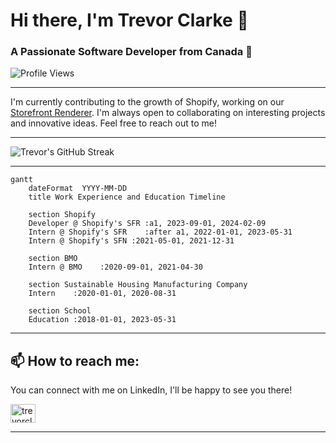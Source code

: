 <div align="left">

# Hi there, I'm Trevor Clarke 👋

### A Passionate Software Developer from Canada 🍁

![Profile Views](https://komarev.com/ghpvc/?username=trevor-clarke&color=0e75b6&style=flat)

</div>

---

I'm currently contributing to the growth of Shopify, working on our [Storefront Renderer](https://shopify.engineering/how-shopify-reduced-storefront-response-times-rewrite). I'm always open to collaborating on interesting projects and innovative ideas. Feel free to reach out to me!

---

<div align="left">

![Trevor's GitHub Streak](https://github-readme-streak-stats.herokuapp.com/?user=trevor-clarke)

</div>

---

```mermaid
gantt
    dateFormat  YYYY-MM-DD
    title Work Experience and Education Timeline

    section Shopify
    Developer @ Shopify's SFR :a1, 2023-09-01, 2024-02-09
    Intern @ Shopify's SFR    :after a1, 2022-01-01, 2023-05-31
    Intern @ Shopify's SFN :2021-05-01, 2021-12-31

    section BMO
    Intern @ BMO    :2020-09-01, 2021-04-30

    section Sustainable Housing Manufacturing Company
    Intern    :2020-01-01, 2020-08-31

    section School
    Education :2018-01-01, 2023-05-31
```
---

## 📫 How to reach me:

You can connect with me on LinkedIn, I'll be happy to see you there!

<a href="https://linkedin.com/in/trevorclarketc" target="blank">
<img align="center" src="https://raw.githubusercontent.com/rahuldkjain/github-profile-readme-generator/master/src/images/icons/Social/linked-in-alt.svg" alt="trevorclarketc" height="30" width="40" />
</a>

---

